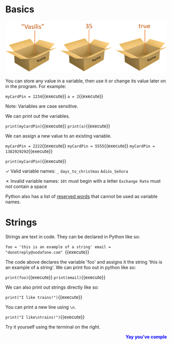 # Basics
![Variables](./assets/variables.png)

You can store any value in a variable, then use it or change its value later on in the program. For example:

`myCardPin = 1234`{{execute}}
`a = 2`{{execute}}

Note: Variables are case sensitive.

We can print out the variables.

`print(myCardPin)`{{execute}}
`print(a)`{{execute}}

We can assign a new value to an existing variable.

`myCardPin = 2222`{{execute}}
`myCardPin = 5555`{{execute}}
`myCardPin = 1382929292`{{execute}}

`print(myCardPin)`{{execute}}

✓ Valid variable names: ```_``` ```days_to_christmas``` ```Adiós_Señora```

✗ Invalid variable names: ```10t``` must begin with a letter ```Exchange Rate``` must not contain a space

Python also has a list of [reserved words](https://www.w3schools.com/python/python_ref_keywords.asp) that cannot be used as variable names.

# Strings
Strings are text in code. They can be declared in Python like so:

`foo = 'this is an example of a string'
email = "donotreply@vodafone.com"
`{{execute}}

The code above declares the variable 'foo' and assigns it the string 'this is an example of a string'. We can print foo out in python like so:

`print(foo)`{{execute}}
`print(email)`{{execute}}

We can also print out strings directly like so:

`print("I like trains!")`{{execute}}

You can print a new line using ```\n```.

`print("I like\ntrains!")`{{execute}}

Try it yourself using the terminal on the right.

<marquee style='color: blue;'><b>Yay you've completed part 1!</b></marquee>
